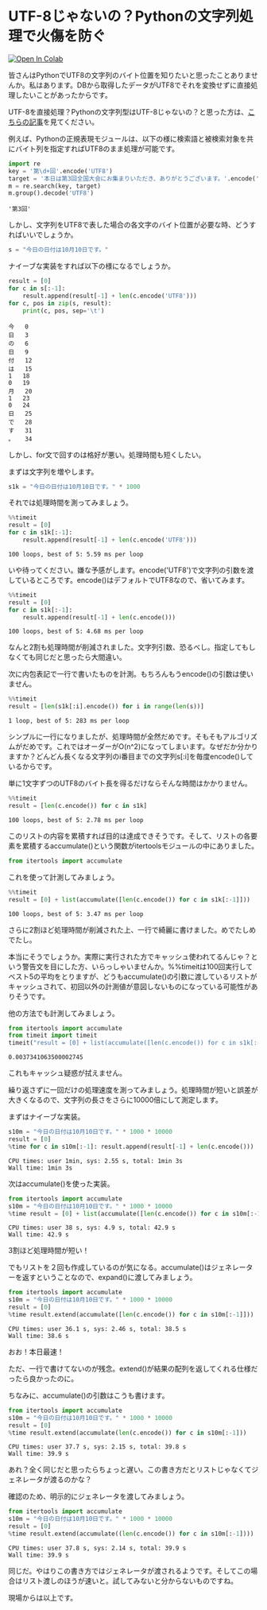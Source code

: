 # UTF-8じゃないの？Pythonの文字列処理で火傷を防ぐ

[![Open In Colab](https://colab.research.google.com/assets/colab-badge.svg)](https://colab.research.google.com/github/Soliton-Analytics-Team/BytePos/blob/main/BytePos.ipynb)

皆さんはPythonでUTF8の文字列のバイト位置を知りたいと思ったことありませんか。私はあります。DBから取得したデータがUTF8でそれを変換せずに直接処理したいことがあったからです。

UTF-8を直接処理？Pythonの文字列型はUTF-8じゃないの？と思った方は、[こちらの記事](https://www.haya-programming.com/entry/2020/04/24/035151?amp=1)を見てください。

例えば、Pythonの正規表現モジュールは、以下の様に検索語と被検索対象を共にバイト列を指定すればUTF8のまま処理が可能です。


```python
import re
key = '第\d+回'.encode('UTF8')
target = '本日は第3回全国大会にお集まりいただき、ありがとうございます。'.encode('UTF8')
m = re.search(key, target)
m.group().decode('UTF8')
```




    '第3回'



しかし、文字列をUTF8で表した場合の各文字のバイト位置が必要な時、どうすればいいでしょうか。


```python
s = "今日の日付は10月10日です。"
```

ナイーブな実装をすれば以下の様になるでしょうか。


```python
result = [0]
for c in s[:-1]:
    result.append(result[-1] + len(c.encode('UTF8')))
for c, pos in zip(s, result):
    print(c, pos, sep='\t')
```

    今	0
    日	3
    の	6
    日	9
    付	12
    は	15
    1	18
    0	19
    月	20
    1	23
    0	24
    日	25
    で	28
    す	31
    。	34


しかし、for文で回すのは格好が悪い。処理時間も短くしたい。

まずは文字列を増やします。


```python
s1k = "今日の日付は10月10日です。" * 1000
```

それでは処理時間を測ってみましょう。


```python
%%timeit
result = [0]
for c in s1k[:-1]:
    result.append(result[-1] + len(c.encode('UTF8')))
```

    100 loops, best of 5: 5.59 ms per loop


いや待ってください。嫌な予感がします。encode('UTF8')で文字列の引数を渡しているところです。encode()はデフォルトでUTF8なので、省いてみます。


```python
%%timeit
result = [0]
for c in s1k[:-1]:
    result.append(result[-1] + len(c.encode()))
```

    100 loops, best of 5: 4.68 ms per loop


なんと2割も処理時間が削減されました。文字列引数、恐るべし。指定してもしなくても同じだと思ったら大間違い。

次に内包表記で一行で書いたものを計測。もちろんもうencode()の引数は使いません。


```python
%%timeit
result = [len(s1k[:i].encode()) for i in range(len(s))]
```

    1 loop, best of 5: 283 ms per loop


シンプルに一行になりましたが、処理時間が全然だめです。そもそもアルゴリズムがだめです。これではオーダーがO(n^2)になってしまいます。なぜだか分かりますか？どんどん長くなる文字列のi番目までの文字列s[:i]を毎度encode()しているからです。

単に1文字ずつのUTF8のバイト長を得るだけならそんな時間はかかりません。


```python
%%timeit
result = [len(c.encode()) for c in s1k]
```

    100 loops, best of 5: 2.78 ms per loop


このリストの内容を累積すれば目的は達成できそうです。そして、リストの各要素を累積するaccumulate()という関数がitertoolsモジュールの中にありました。


```python
from itertools import accumulate
```

これを使って計測してみましょう。


```python
%%timeit
result = [0] + list(accumulate([len(c.encode()) for c in s1k[:-1]]))
```

    100 loops, best of 5: 3.47 ms per loop


さらに2割ほど処理時間が削減された上、一行で綺麗に書けました。めでたしめでたし。

本当にそうでしょうか。実際に実行された方でキャッシュ使われてるんじゃ？という警告文を目にした方、いらっしゃいませんか。%%timeitは100回実行してベスト5の平均をとりますが、どうもaccumulate()の引数に渡しているリストがキャッシュされて、初回以外の計測値が意図しないものになっている可能性がありそうです。

他の方法でも計測してみましょう。


```python
from itertools import accumulate
from timeit import timeit
timeit("result = [0] + list(accumulate([len(c.encode()) for c in s1k[:-1]]))", globals = globals(), number=100) / 100
```




    0.0037341063500002745



これもキャッシュ疑惑が拭えません。

繰り返さずに一回だけの処理速度を測ってみましょう。処理時間が短いと誤差が大きくなるので、文字列の長さをさらに10000倍にして測定します。

まずはナイーブな実装。


```python
s10m = "今日の日付は10月10日です。" * 1000 * 10000
result = [0]
%time for c in s10m[:-1]: result.append(result[-1] + len(c.encode()))
```

    CPU times: user 1min, sys: 2.55 s, total: 1min 3s
    Wall time: 1min 3s


次はaccumulate()を使った実装。


```python
from itertools import accumulate
s10m = "今日の日付は10月10日です。" * 1000 * 10000
%time result = [0] + list(accumulate([len(c.encode()) for c in s10m[:-1]]))
```

    CPU times: user 38 s, sys: 4.9 s, total: 42.9 s
    Wall time: 42.9 s


3割ほど処理時間が短い！

でもリストを２回も作成しているのが気になる。accumulate()はジェネレーターを返すということなので、expand()に渡してみましょう。


```python
from itertools import accumulate
s10m = "今日の日付は10月10日です。" * 1000 * 10000
result = [0]
%time result.extend(accumulate([len(c.encode()) for c in s10m[:-1]]))
```

    CPU times: user 36.1 s, sys: 2.46 s, total: 38.5 s
    Wall time: 38.6 s


おお！本日最速！

ただ、一行で書けてないのが残念。extend()が結果の配列を返してくれる仕様だったら良かったのに。

ちなみに、accumulate()の引数はこうも書けます。


```python
from itertools import accumulate
s10m = "今日の日付は10月10日です。" * 1000 * 10000
result = [0]
%time result.extend(accumulate(len(c.encode()) for c in s10m[:-1]))
```

    CPU times: user 37.7 s, sys: 2.15 s, total: 39.8 s
    Wall time: 39.9 s


あれ？全く同じだと思ったらちょっと遅い。この書き方だとリストじゃなくてジェネレータが渡るのかな？

確認のため、明示的にジェネレータを渡してみましょう。


```python
from itertools import accumulate
s10m = "今日の日付は10月10日です。" * 1000 * 10000
result = [0]
%time result.extend(accumulate((len(c.encode()) for c in s10m[:-1])))
```

    CPU times: user 37.8 s, sys: 2.14 s, total: 39.9 s
    Wall time: 39.9 s


同じだ。やはりこの書き方ではジェネレータが渡されるようです。そしてこの場合はリスト渡しのほうが速いと。試してみないと分からないものですね。

現場からは以上です。
